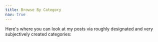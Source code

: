```yaml
---
title: Browse By Category
nav: true
---
```


Here's where you can look at my posts via roughly designated and very subjectively created categories:

